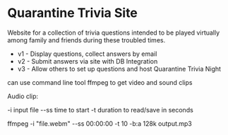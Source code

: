 # Quarantine Trivia Site
Website for a collection of trivia questions intended to be played virtually among family and friends during these troubled times.

- v1 - Display questions, collect answers by email
- v2 - Submit answers via site with DB Integration
- v3 - Allow others to set up questions and host Quarantine Trivia Night


can use command line tool ffmpeg to get video and sound clips

Audio clip:

-i input file
--ss time to start
-t duration to read/save in seconds

ffmpeg -i "file.webm" --ss 00:00:00 -t 10 -b:a 128k output.mp3